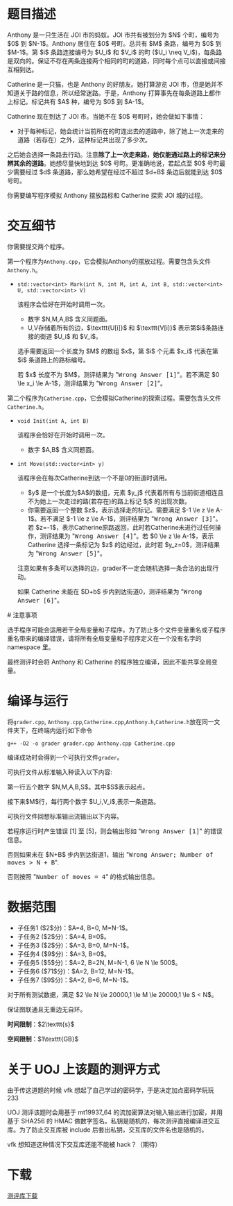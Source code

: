 # 题目描述

<p>Anthony 是一只生活在 JOI 市的蚂蚁。JOI 市共有被划分为 $N$ 个町，编号为 $0$ 到 $N-1$。Anthony 居住在 $0$ 号町。总共有 $M$ 条路，编号为 $0$ 到 $M-1$。第 $i$ 条路连接编号为 $U_i$ 和 $V_i$ 的町 ($U_i \neq V_i$)，每条路是双向的。保证不存在两条连接两个相同的町的道路，同时每个点可以直接或间接互相到达。</p>
<p>Catherine 是一只猫，也是 Anthony 的好朋友。她打算游览 JOI 市，但是她并不知道关于路的信息，所以经常迷路。于是，Anthony 打算事先在每条道路上都作上标记。标记共有 $A$ 种，编号为 $0$ 到 $A-1$。</p>
<p>Catherine 现在到达了 JOI 市。当她不在 $0$ 号町时，她会做如下事情：</p>
<ul><li>对于每种标记，她会统计当前所在的町连出去的道路中，除了她上一次走来的道路（若存在）之外，这种标记共出现了多少次。</li>
</ul><p>之后她会选择一条路去行动。注意<strong>除了上一次走来路，她仅能通过路上的标记来分辨其余的道路</strong>。她想尽量快地到达 $0$ 号町。更准确地说，若起点至 $0$ 号町最少需要经过 $d$ 条道路，那么她希望在经过不超过 $d+B$ 条边后就能到达 $0$ 号町。</p>
<p>你需要编写程序模拟 Anthony 摆放路标和 Catherine 探索 JOI 城的过程。</p>

# 交互细节


<p>你需要提交两个程序。</p>
<p>第一个程序为<code>Anthony.cpp</code>，它会模拟Anthony的摆放过程。需要包含头文件<code>Anthony.h</code>。</p>
<ul><li><p><code>std::vector&lt;int&gt; Mark(int N, int M, int A, int B, std::vector&lt;int&gt; U, std::vector&lt;int&gt; V)</code></p>
<p>该程序会恰好在开始时调用一次。</p>
<ul><li>数字 $N,M,A,B$ 含义同题面。</li>
<li>U,V存储着所有的边，$\texttt{U[i]}$ 和 $\texttt{V[i]}$ 表示第$i$条路连接的街道 $U_i$ 和 $V_i$。</li>
</ul><p>选手需要返回一个长度为 $M$ 的数组 $x$，第 $i$ 个元素 $x_i$ 代表在第 $i$ 条道路上的路标编号。</p>
<p>若 $x$ 长度不为 $M$，测评结果为 &#34;<samp>Wrong Answer [1]</samp>&#34;。若不满足 $0 \le x_i \le A-1$，测评结果为 &#34;<samp>Wrong Answer [2]</samp>&#34;。</p>
</li>
</ul><p>第二个程序为<code>Catherine.cpp</code>，它会模拟Catherine的探索过程。需要包含头文件<code>Catherine.h</code>。</p>
<ul><li><p><code>void Init(int A, int B)</code></p>
<p>该程序会恰好在开始时调用一次。</p>
<ul><li>数字 $A,B$ 含义同题面。</li>
</ul></li>
<li><p><code>int Move(std::vector&lt;int&gt; y)</code></p>
<p>该程序会在每次Catherine到达一个不是0的街道时调用。</p>
<ul><li>$y$ 是一个长度为$A$的数组，元素 $y_j$ 代表着所有与当前街道相连且不为她上一次走过的路(若存在)的路上标记 $j$ 的出现次数。</li>
<li>你需要返回一个整数 $z$，表示选择走的标记。需要满足 $-1 \le z \le A-1$。若不满足 $-1 \le z \le A-1$，测评结果为 &#34;<samp>Wrong Answer [3]</samp>&#34;。若 $z=-1$，表示Catherine原路返回，此时若Catherine未进行过任何操作，测评结果为 &#34;<samp>Wrong Answer [4]</samp>&#34;。若 $0 \le z \le A-1$，表示 Catherine 选择一条标记为 $z$ 的边经过，此时若 $y_z=0$，测评结果为 &#34;<samp>Wrong Answer [5]</samp>&#34;。</li>
</ul><p>注意如果有多条可以选择的边，grader不一定会随机选择一条合法的出现行动。</p>
<p>如果 Catherine 未能在 $D+b$ 步内到达街道0，测评结果为 &#34;<samp>Wrong Answer [6]</samp>&#34;。</p>
</li>
</ul>
# 注意事项


<p>  选手程序可能会运用若干全局变量和子程序。为了防止多个文件变量重名或子程序重名带来的编译错误，请将所有全局变量和子程序定义在一个没有名字的 namespace 里。</p>
<p>  最终测评时会将 Anthony 和 Catherine 的程序独立编译，因此不能共享全局变量。</p>

# 编译与运行


<p>将<code>grader.cpp</code>, <code>Anthony.cpp</code>,<code>Catherine.cpp</code>,<code>Anthony.h</code>,<code>Catherine.h</code>放在同一文件夹下，在终端内运行如下命令</p>
<pre><code class="sh_sh">g++ -O2 -o grader grader.cpp Anthony.cpp Catherine.cpp</code></pre>
<p>编译成功时会得到一个可执行文件<code>grader</code>。</p>
<p>可执行文件从标准输入种读入以下内容:</p>
<p>第一行五个数字 $N,M,A,B,S$。其中$S$表示起点。</p>
<p>接下来$M$行，每行两个数字 $U_i,V_i$,表示一条道路。</p>
<p>可执行文件回想标准输出流输出以下内容。</p>
<p>若程序运行时产生错误 [1] 至 [5]，则会输出形如 &#34;<samp>Wrong Answer [1]</samp>&#34; 的错误信息。</p>
<p>否则如果未在 $N+B$ 步内到达街道1，输出 &#34;<samp>Wrong Answer; Number of moves &gt; N + B</samp>&#34;. </p>
<p>否则按照 &#34;<samp>Number of moves = 4</samp>&#34; 的格式输出信息。</p>

# 数据范围


<ul><li>子任务1 ($2$分)：$A=4, B=0, M=N-1$。</li>
<li>子任务2 ($2$分)：$A=4, B=0$。</li>
<li>子任务3 ($2$分)：$A=3, B=0, M=N-1$。</li>
<li>子任务4 ($9$分)：$A=3, B=0$。</li>
<li>子任务5 ($5$分)：$A=2, B=2N, M=N-1, 6 \le N \le 500$。</li>
<li>子任务6 ($71$分)：$A=2, B=12, M=N-1$。</li>
<li>子任务7 ($9$分)：$A=2, B=6, M=N-1$。</li>
</ul><p>对于所有测试数据，满足 $2 \le N \le 20000,1 \le M \le 20000,1 \le S &lt; N$。</p>
<p>保证图联通且无重边无自环。</p>
<p><strong>时间限制</strong>：$2\texttt{s}$</p>
<p><strong>空间限制</strong>：$1\texttt{GB}$</p>

# 关于 UOJ 上该题的测评方式


<p>由于传这道题的时候 vfk 想起了自己学过的密码学，于是决定加点密码学玩玩 233</p>
<p>UOJ 测评该题时会用基于 mt19937_64 的流加密算法对输入输出进行加密，并用基于 SHA256 的 HMAC 做数字签名。私钥是随机的，每次测评直接编译进交互库。为了防止交互库被 include 后套出私钥，交互库的文件名也是随机的。</p>
<p>vfk 想知道这种情况下交互库还能不能被 hack？（期待）</p>

# 下载


<p><a href="/download.php?type=problem&amp;id=509">测评库下载</a></p>
